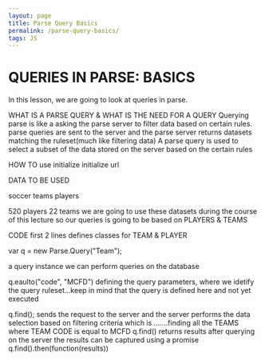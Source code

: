 ```yaml
---
layout: page
title: Parse Query Basics
permalink: /parse-query-basics/
tags: JS
---
```

QUERIES IN PARSE: BASICS
========================
In this lesson, we are going to look at queries in parse.

WHAT IS A PARSE QUERY & WHAT IS THE NEED FOR A QUERY
Querying parse is like a asking the parse server to filter data based on certain rules.
parse queries are sent to the server and the parse server returns datasets matching the ruleset(much like filtering data)
A parse query is used to select a subset of the data stored on the server based on the certain rules


HOW TO
use initialize
initialize url

DATA TO BE USED

soccer teams
players

520 players
22 teams
we are going to use these datasets during the course of this lecture
so our queries is going to be based on PLAYERS & TEAMS

CODE
first 2 lines defines classes for TEAM & PLAYER

var q = new Parse.Query("Team");

a query instance we can perform queries on the database

q.eaulto("code", "MCFD")
defining the query parameters, where we idetify the query ruleset...keep in mind that the query is defined here and not yet executed

q.find();
sends the request to the server and the server performs the data selection based on filtering criteria
which is .......finding all the TEAMS where TEAM CODE is equal to MCFD
q.find() returns results after querying on the server
the results can be captured using a promise 
q.find().then(function(results))



